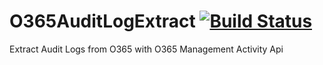 # O365AuditLogExtract [![Build Status](https://github.com/prdpsvs/O365AuditLogExtract/workflows/CI/badge.svg?branch=master)](https://github.com/prdpsvs/O365AuditLogExtract)

Extract Audit Logs from O365 with O365 Management Activity Api


